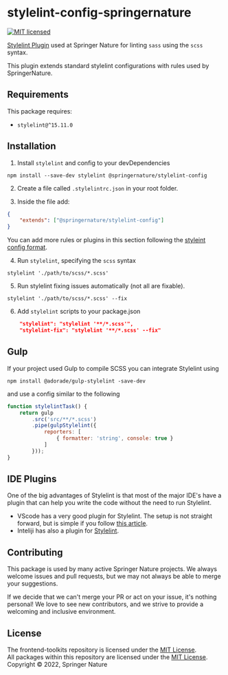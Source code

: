 # stylelint-config-springernature
[![MIT licensed][badge-license]][info-license]

[Stylelint Plugin](https://stylelint.io/) used at Springer Nature for linting `sass` using the `scss` syntax.

This plugin extends standard stylelint configurations with rules used by SpringerNature.

## Requirements

This package requires:
- `stylelint@^15.11.0`

## Installation

1. Install `stylelint` and config to your devDependencies

```
npm install --save-dev stylelint @springernature/stylelint-config
```

2. Create a file called `.stylelintrc.json` in your root folder. 

3. Inside the file add:

```json
{
    "extends": ["@springernature/stylelint-config"]  
}
```

You can add more rules or plugins in this section following the [styleint config format](https://stylelint.io/user-guide/configure).


4. Run `stylelint`, specifying the `scss` syntax

```
stylelint './path/to/scss/*.scss'
```

5. Run stylelint fixing issues automatically (not all are fixable).

```
stylelint './path/to/scss/*.scss' --fix
```


6. Add `stylelint` scripts to your package.json

```json
    "stylelint": "stylelint '**/*.scss'",
    "stylelint-fix": "stylelint '**/*.scss' --fix"

```

## Gulp

If your project used Gulp to compile SCSS you can integrate Stylelint using

```
npm install @adorade/gulp-stylelint -save-dev
```

and use a config similar to the following

```js
function stylelintTask() {
	return gulp
		.src('src/**/*.scss')
		.pipe(gulpStylelint({
			reporters: [
				{ formatter: 'string', console: true }
			]
		}));
}

```

## IDE Plugins

One of the big advantages of Stylelint is that most of the major IDE's have a plugin that can help you write the code without the need to run Stylelint.

- VScode has a very good plugin for Stylelint. The setup is not straight forward, but is simple if you follow [this article](https://kumardeepak.xyz/blog/stylelint-scss-and-visual-studio-code/).
- Inteliji has also a plugin for [Stylelint](https://www.jetbrains.com/help/idea/using-stylelint-code-quality-tool.html#ws_stylelint_lint_your_code).


## Contributing

This package is used by many active Springer Nature projects. We always welcome issues and pull requests, but we may not always be able to merge your suggestions.

If we decide that we can't merge your PR or act on your issue, it's nothing personal! We love to see new contributors, and we strive to provide a welcoming and inclusive environment.

## License

The frontend-toolkits repository is licensed under the [MIT License][info-license].    
All packages within this repository are licensed under the [MIT License][info-license].    
Copyright &copy; 2022, Springer Nature

[info-license]: LICENSE
[badge-license]: https://img.shields.io/badge/license-MIT-blue.svg
[info-npm]: https://www.npmjs.org/package/%40springernature%2Fstylelint-config
[badge-npm]: http://img.shields.io/npm/v/%40springernature%2Fstylelint-config.svg

